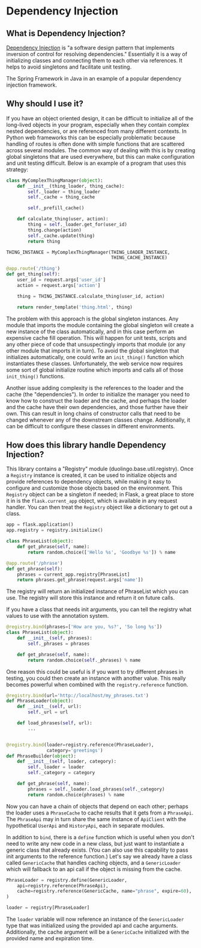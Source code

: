 Dependency Injection
====================


What is Dependency Injection?
-----------------------------

[Dependency Injection](https://en.wikipedia.org/wiki/Dependency_injection)
is "a software design pattern that implements inversion of control for
resolving dependencies." Essentially it is a way of initializing classes and
connecting them to each other via references. It helps to avoid singletons
and facilitate unit testing.

The Spring Framework in Java in an example of a popular dependency injection
framework.


Why should I use it?
--------------------

If you have an object oriented design, it can be difficult to initialize all
of the long-lived objects in your program, especially when they contain complex
nested dependencies, or are referenced from many different contexts. In Python
web frameworks this can be especially problematic because handling of routes is
often done with simple functions that are scattered across several modules.
The common way of dealing with this is by creating global singletons that are
used everywhere, but this can make configuration and unit testing difficult.
Below is an example of a program that uses this strategy:

```python
class MyComplexThingManager(object):
    def __init__(thing_loader, thing_cache):
        self._loader = thing_loader
        self._cache = thing_cache

        self._prefill_cache()

    def calculate_thing(user, action):
        thing = self._loader.get_for(user_id)
        thing.change(action)
        self._cache.update(thing)
        return thing

THING_INSTANCE = MyComplexThingManager(THING_LOADER_INSTANCE,
                                       THING_CACHE_INSTANCE)

@app.route('/thing')
def get_thing(self):
    user_id = request.args['user_id']
    action = request.args['action']

    thing = THING_INSTANCE.calculate_thing(user_id, action)

    return render_template('thing.html', thing)
```

The problem with this approach is the global singleton instances. Any module
that imports the module containing the global singleton will create a new
instance of the class automatically, and in this case perform an expensive
cache fill operation. This will happen for unit tests, scripts and any other
piece of code that unsuspectingly imports that module (or any other module that
imports it in turn). To avoid the global singleton that initializes
automatically, one could write an `init_thing()` function which instantiates
these classes. Unfortunately, the web service now requires some sort of
global initialize routine which imports and calls all of those `init_thing()`
functions.

Another issue adding complexity is the references to the loader and
the cache (the "dependencies"). In order to initialize the manager you
need to know how to construct the loader and the cache, and perhaps the loader
and the cache have their own dependencies, and those further have their own.
This can result in long chains of constructor calls that need to be changed
whenever any of the downstream classes change. Additionally, it can be
difficult to configure these classes in different environments.


How does this library handle Dependency Injection?
--------------------------------------------------

This library contains a "Registry" module (duolingo.base.util.registry). Once
a `Registry` instance is created, it can be used to initialize objects and
provide references to dependency objects, while making it easy to configure
and customize those objects based on the environment. This `Registry` object
can be a singleton if needed; in Flask, a great place to store it in is the
`flask.current_app` object, which is available in any request handler. You can
then treat the `Registry` object like a dictionary to get out a class.

```python
app = flask.application()
app.registry = registry.initialize()

class PhraseList(object):
    def get_phrase(self, name):
        return random.choice(['Hello %s', 'Goodbye %s']) % name

@app.route('/phrase')
def get_phrase(self):
    phrases = current_app.registry[PhraseList]
    return phrases.get_phrase(request.args['name'])
```

The registry will return an initialized instance of PhraseList which you can
use. The registry will store this instance and return it on future calls.

If you have a class that needs init arguments, you can tell the registry what
values to use with the annotation system.

```python
@registry.bind(phrases=['How are you, %s?', 'So long %s'])
class PhraseList(object):
    def __init__(self, phrases):
        self._phrases = phrases

    def get_phrase(self, name):
        return random.choice(self._phrases) % name
```

One reason this could be useful is if you want to try different phrases in
testing, you could then create an instance with another value. This really
becomes powerful when combined with the `registry.reference` function.

```python
@registry.bind(url='http://localhost/my_phrases.txt')
def PhraseLoader(object):
    def __init__(self, url):
        self._url = url

    def load_phrases(self, url):
        ...


@registry.bind(loader=registry.reference(PhraseLoader),
               category='greetings')
def PhraseBuilder(object):
    def __init__(self, loader, category):
        self._loader = loader
        self._category = category

    def get_phrase(self, name):
        phrases = self._loader.load_phrases(self._category)
        return random.choice(phrases) % name
```

Now you can have a chain of objects that depend on each other; perhaps the
loader uses a `PhraseCache` to cache results that it gets from a `PhraseApi`.
The `PhraseApi` may in turn share the same instance of `ApiClient` with the
hypothetical `UserApi` and `HistoryApi`, each in separate modules.

In addition to `bind`, there is a `define` function which is useful when you
don't need to write any new code in a new class, but just want to
instantiate a generic class that already exists. (You can also use this
capability to pass init arguments to the reference function.)
Let's say we already have a class called `GenericCache` that handles caching
objects, and a `GenericLoader` which will fallback to an api call if the
object is missing from the cache.

```python
PhraseLoader = registry.define(GenericLoader,
    api=registry.reference(PhraseApi),
    cache=registry.reference(GenericCache, name="phrase", expire=60),
)

loader = registry[PhraseLoader]
```

The `loader` variable will now reference an instance of the `GenericLoader`
type that was initialized using the provided api and cache arguments.
Additionally, the cache argument will be a `GenericCache` initialized with the
provided name and expiration time.
